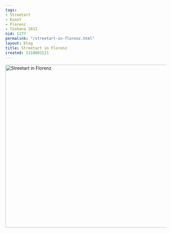 ```yaml
---
tags:
- Streetart
- Kunst
- Florenz
- Toskana 2011
nid: 1277
permalink: "/streetart-in-florenz.html"
layout: blog
title: Streetart in Florenz
created: 1318001521
---
```

<img src="/sites/netzaffe.de/files/images/Toskana_2011-09-29_18-21_0.jpg" alt="Streetart in Florenz" width="510px" />
